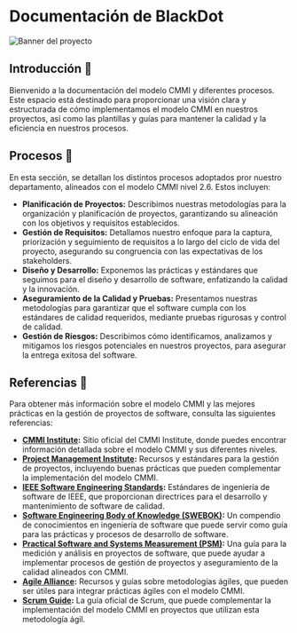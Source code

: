 # Documentación de BlackDot

![Banner del proyecto](https://images.unsplash.com/photo-1509475826633-fed577a2c71b?q=80&w=871&auto=format&fit=crop&ixlib=rb-4.0.3&ixid=M3wxMjA3fDB8MHxwaG90by1wYWdlfHx8fGVufDB8fHx8fA%3D%3D)

## Introducción 📖

Bienvenido a la documentación del modelo CMMI y diferentes procesos. Este espacio está destinado para proporcionar una visión clara y estructurada de cómo implementamos el modelo CMMI en nuestros proyectos, así como las plantillas y guías para mantener la calidad y la eficiencia en nuestros procesos. 

## Procesos 🔄

En esta sección, se detallan los distintos procesos adoptados pror nuestro departamento, alineados con el modelo CMMI nivel 2.6. Estos incluyen: 

- **Planificación de Proyectos:** Describimos nuestras metodologías para la organización y planificación de proyectos, garantizando su alineación con los objetivos y requisitos establecidos.
- **Gestión de Requisitos:** Detallamos nuestro enfoque para la captura, priorización y seguimiento de requisitos a lo largo del ciclo de vida del proyecto, asegurando su congruencia con las expectativas de los stakeholders.
- **Diseño y Desarrollo:** Exponemos las prácticas y estándares que seguimos para el diseño y desarrollo de software, enfatizando la calidad y la innovación.
- **Aseguramiento de la Calidad y Pruebas:** Presentamos nuestras metodologías para garantizar que el software cumpla con los estándares de calidad requeridos, mediante pruebas rigurosas y control de calidad.
- **Gestión de Riesgos:** Describimos cómo identificamos, analizamos y mitigamos los riesgos potenciales en nuestros proyectos, para asegurar la entrega exitosa del software.

## Referencias 📖

Para obtener más información sobre el modelo CMMI y las mejores prácticas en la gestión de proyectos de software, consulta las siguientes referencias:

- **[CMMI Institute](https://cmmiinstitute.com/):** Sitio oficial del CMMI Institute, donde puedes encontrar información detallada sobre el modelo CMMI y sus diferentes niveles.
- **[Project Management Institute](https://www.pmi.org/):** Recursos y estándares para la gestión de proyectos, incluyendo buenas prácticas que pueden complementar la implementación del modelo CMMI.
- **[IEEE Software Engineering Standards](https://www.ieee.org/):** Estándares de ingeniería de software de IEEE, que proporcionan directrices para el desarrollo y mantenimiento de software de calidad.
- **[Software Engineering Body of Knowledge (SWEBOK)](https://www.computer.org/education/bodies-of-knowledge/software-engineering):** Un compendio de conocimientos en ingeniería de software que puede servir como guía para las prácticas y procesos de desarrollo de software.
- **[Practical Software and Systems Measurement (PSM)](https://www.psmsc.com/):** Una guía para la medición y análisis en proyectos de software, que puede ayudar a implementar procesos de gestión de proyectos y aseguramiento de la calidad alineados con CMMI.
- **[Agile Alliance](https://www.agilealliance.org/):** Recursos y guías sobre metodologías ágiles, que pueden ser útiles para integrar prácticas ágiles con el modelo CMMI.
- **[Scrum Guide](https://www.scrumguides.org/):** La guía oficial de Scrum, que puede complementar la implementación del modelo CMMI en proyectos que utilizan esta metodología ágil.

